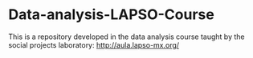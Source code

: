 # Data-analysis-LAPSO-Course
This is a repository developed in the data analysis course taught by the social projects laboratory: http://aula.lapso-mx.org/
